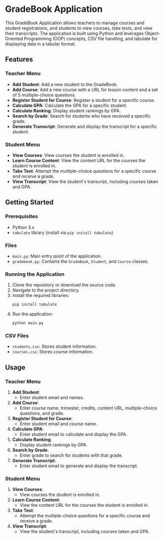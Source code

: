 # GradeBook Application

This GradeBook Application allows teachers to manage courses and student registrations, and students to view courses, take tests, and view their transcripts. The application is built using Python and leverages Object-Oriented Programming (OOP) concepts, CSV file handling, and tabulate for displaying data in a tabular format.

## Features

### Teacher Menu
- **Add Student**: Add a new student to the GradeBook.
- **Add Course**: Add a new course with a URL for lesson content and a set of 5 multiple-choice questions.
- **Register Student for Course**: Register a student for a specific course.
- **Calculate GPA**: Calculate the GPA for a specific student.
- **Calculate Ranking**: Display student rankings by GPA.
- **Search by Grade**: Search for students who have received a specific grade.
- **Generate Transcript**: Generate and display the transcript for a specific student.

### Student Menu
- **View Courses**: View courses the student is enrolled in.
- **Learn Course Content**: View the content URL for the courses the student is enrolled in.
- **Take Test**: Attempt the multiple-choice questions for a specific course and receive a grade.
- **View Transcript**: View the student's transcript, including courses taken and GPA.

## Getting Started

### Prerequisites
- Python 3.x
- `tabulate` library (install via `pip install tabulate`)

### Files
- `main.py`: Main entry point of the application.
- `gradebook.py`: Contains the `GradeBook`, `Student`, and `Course` classes.

### Running the Application
1. Clone the repository or download the source code.
2. Navigate to the project directory.
3. Install the required libraries:
    ```sh
    pip install tabulate
    ```
4. Run the application:
    ```sh
    python main.py
    ```

### CSV Files
- `students.csv`: Stores student information.
- `courses.csv`: Stores course information.

## Usage

### Teacher Menu
1. **Add Student**:
    - Enter student email and names.
2. **Add Course**:
    - Enter course name, trimester, credits, content URL, multiple-choice questions, and grade.
3. **Register Student for Course**:
    - Enter student email and course name.
4. **Calculate GPA**:
    - Enter student email to calculate and display the GPA.
5. **Calculate Ranking**:
    - Display student rankings by GPA.
6. **Search by Grade**:
    - Enter grade to search for students with that grade.
7. **Generate Transcript**:
    - Enter student email to generate and display the transcript.

### Student Menu
1. **View Courses**:
    - View courses the student is enrolled in.
2. **Learn Course Content**:
    - View the content URL for the courses the student is enrolled in.
3. **Take Test**:
    - Attempt the multiple-choice questions for a specific course and receive a grade.
4. **View Transcript**:
    - View the student's transcript, including courses taken and GPA.

